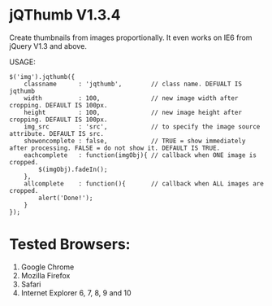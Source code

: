 jQThumb V1.3.4
======================================

Create thumbnails from images proportionally. It even works on IE6 from jQuery V1.3 and above.

USAGE:

	$('img').jqthumb({
		classname      : 'jqthumb',        // class name. DEFUALT IS jqthumb
		width          : 100,              // new image width after cropping. DEFAULT IS 100px.
		height         : 100,              // new image height after cropping. DEFAULT IS 100px.
		img_src        : 'src',            // to specify the image source attribute. DEFAULT IS src.
		showoncomplete : false,            // TRUE = show immediately after processing. FALSE = do not show it. DEFAULT IS TRUE.		
		eachcomplete   : function(imgObj){ // callback when ONE image is cropped.
			$(imgObj).fadeIn();
		},
		allcomplete    : function(){       // callback when ALL images are cropped.
			alert('Done!');
		}
	});


Tested Browsers:
======================================
1. Google Chrome
2. Mozilla Firefox
3. Safari
4. Internet Explorer 6, 7, 8, 9 and 10